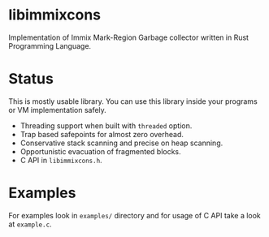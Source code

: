 # libimmixcons
Implementation of Immix Mark-Region Garbage collector written in Rust Programming Language.

# Status
This is mostly usable library. You can use this library inside your programs or VM implementation safely.

- Threading support when built with `threaded` option.
- Trap based safepoints for almost zero overhead.
- Conservative stack scanning and precise on heap scanning.
- Opportunistic evacuation of fragmented blocks.
- C API in `libimmixcons.h`. 

# Examples
For examples look in `examples/` directory and for usage of C API take a look at `example.c`.